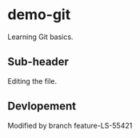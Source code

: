 # demo-git
Learning Git basics.
## Sub-header
Editing the file.

## Devlopement
Modified by branch feature-LS-55421
